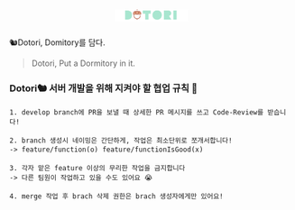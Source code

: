 ## <p align="center"> <img src="./DetailedData/dotori-logo.png" width="130px"> </p>

🐿Dotori, Domitory를 담다.
> Dotori, Put a Dormitory in it.

### Dotori🐿 서버 개발을 위해 지켜야 할 협업 규칙 🚀
```
1. develop branch에 PR을 보낼 때 상세한 PR 메시지를 쓰고 Code-Review를 받습니다!

2. branch 생성시 네이밍은 간단하게, 작업은 최소단위로 쪼개서합니다!
-> feature/function(o) feature/functionIsGood(x)

3. 각자 맡은 feature 이상의 무리한 작업을 금지합니다 
-> 다른 팀원이 작업하고 있을 수도 있어요 😭

4. merge 작업 후 brach 삭제 권한은 brach 생성자에게만 있어요!
```